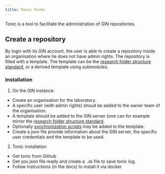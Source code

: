 ```yaml
---
title: Tonic forms
---
```


Tonic is a tool to facilitate the administration of GIN repositories.

## Create a repository

By login with its GIN account, the user is able to create a repository inside an organisation where he does not have admin rights.
The repository is filled with a template.
The template can be the [research folder structure standard](/standard/),
or a derived template using submodules.

### Installation

1. On the GIN instance:

- Create an organisation for the laboratory.
- A specific user (with admin rights) shoud be added to the owner
  team of the organisation.
- A template should be added to the GIN server (one can for example mirror the [research folder structure standard](/standard/).
- Optionally [synchronization scripts](/tooling/synchronisationscripts/) may be added to the template.
- Create a json file provide information about the GIN server,
  the specific user credentials and the template to be used.

2. Tonic installation

- Get tonic from Github
- Get you json file ready and create a `.db` file to save tonic log.
- Follow instructions (in the docs) to install it via docker.
